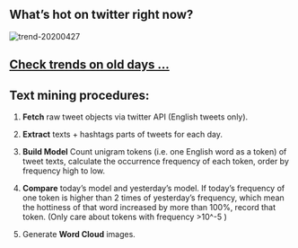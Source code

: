## What’s hot on twitter right now?

![trend-20200427][wordcloud]

[wordcloud]: https://raw.githubusercontent.com/xdqc/tweet-trend-everyday/master/word-cloud/trend-20200427.png?token=AF5V4P7ADR6KQBZ4CEDTNIK6AXRMU "trend-20200427"

## [Check trends on old days ...](https://github.com/xdqc/tweet-trend-everyday/tree/master/word-cloud)

## Text mining procedures:

1. **Fetch** raw tweet objects via twitter API (English tweets only).

2. **Extract** texts + hashtags parts of tweets for each day.

3. **Build Model** Count unigram tokens (i.e. one English word as a token) of tweet texts, calculate the occurrence frequency of each token, order by frequency high to low.

4. **Compare** today’s model and yesterday’s model. If today’s frequency of one token is higher than 2 times of yesterday’s frequency, which mean the hottiness of that word increased by more than 100%, record that token. (Only care about tokens with frequency >10^-5 )

5. Generate **Word Cloud** images.
